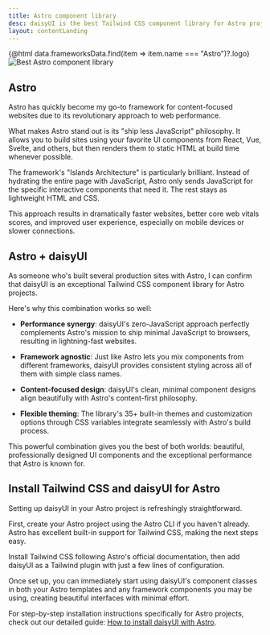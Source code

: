 ```yaml
---
title: Astro component library
desc: daisyUI is the best Tailwind CSS component library for Astro projects
layout: contentLanding
---
```


<script>
  import Translate from "$components/Translate.svelte"
  import Testimonials from "$components/Testimonials.svelte"
  export let data
</script>

<div class="mx-auto not-prose max-w-4xl py-12 p-6 from-base-300 rounded-box outline-base-content/5 mt-12 mb-6 items-center justify-center gap-8 bg-linear-to-b bg-center outline-2 outline-offset-6">
<div class="max-w-96 items-center w-full grid grid-cols-2 gap-6 lg:gap-12 [&>svg]:w-full [&>svg]:h-auto mx-auto">
{@html data.frameworksData.find(item => item.name === "Astro")?.logo}
<img class="w-full h-auto" src="https://img.daisyui.com/images/daisyui/mark-static.svg" alt="Best Astro component library" />
</div>
</div>

## Astro

Astro has quickly become my go-to framework for content-focused websites due to its revolutionary approach to web performance.

What makes Astro stand out is its "ship less JavaScript" philosophy. It allows you to build sites using your favorite UI components from React, Vue, Svelte, and others, but then renders them to static HTML at build time whenever possible.

The framework's "Islands Architecture" is particularly brilliant. Instead of hydrating the entire page with JavaScript, Astro only sends JavaScript for the specific interactive components that need it. The rest stays as lightweight HTML and CSS.

This approach results in dramatically faster websites, better core web vitals scores, and improved user experience, especially on mobile devices or slower connections.

## Astro + daisyUI

As someone who's built several production sites with Astro, I can confirm that daisyUI is an exceptional Tailwind CSS component library for Astro projects.

Here's why this combination works so well:

- **Performance synergy**: daisyUI's zero-JavaScript approach perfectly complements Astro's mission to ship minimal JavaScript to browsers, resulting in lightning-fast websites.

- **Framework agnostic**: Just like Astro lets you mix components from different frameworks, daisyUI provides consistent styling across all of them with simple class names.

- **Content-focused design**: daisyUI's clean, minimal component designs align beautifully with Astro's content-first philosophy.

- **Flexible theming**: The library's 35+ built-in themes and customization options through CSS variables integrate seamlessly with Astro's build process.

This powerful combination gives you the best of both worlds: beautiful, professionally designed UI components and the exceptional performance that Astro is known for.

<div class="mx-[50%] -translate-x-1/2 my-12 w-screen">
  <Testimonials items={data.testimonials} limit="6" />
</div>

## Install Tailwind CSS and daisyUI for Astro

Setting up daisyUI in your Astro project is refreshingly straightforward.

First, create your Astro project using the Astro CLI if you haven't already. Astro has excellent built-in support for Tailwind CSS, making the next steps easy.

Install Tailwind CSS following Astro's official documentation, then add daisyUI as a Tailwind plugin with just a few lines of configuration.

Once set up, you can immediately start using daisyUI's component classes in both your Astro templates and any framework components you may be using, creating beautiful interfaces with minimal effort.

For step-by-step installation instructions specifically for Astro projects, check out our detailed guide: [How to install daisyUI with Astro](/docs/install/astro/).
